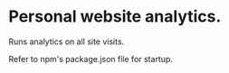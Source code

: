 # Personal website analytics.

Runs analytics on all site visits.

Refer to npm's package.json file for startup.
